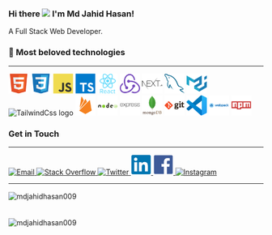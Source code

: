 ### Hi there <img src="https://raw.githubusercontent.com/MartinHeinz/MartinHeinz/master/wave.gif" width="30px"/> I'm Md Jahid Hasan!

A Full Stack Web Developer.


### 🧰 Most beloved technologies
---
<img
  src="https://github.com/devicons/devicon/blob/master/icons/html5/html5-original.svg"
  alt="Html logo"
  width="40px"
  height="40px"
/>
<img
  src="https://github.com/devicons/devicon/blob/master/icons/css3/css3-original.svg"
  alt="Css logo"
  width="40px"
  height="40px"
/>
<img
  src="https://github.com/devicons/devicon/blob/master/icons/javascript/javascript-original.svg"
  alt="Javascript logo"
  width="40px"
  height="40px"
/>
<img
  src="https://github.com/devicons/devicon/blob/master/icons/typescript/typescript-original.svg"
  alt="Typescript logo"
  width="40px"
  height="40px"
/>
<img
  src="https://github.com/devicons/devicon/blob/master/icons/react/react-original-wordmark.svg"
  alt="React.Js logo"
  width="40px"
  height="40px"
/>
<img
  src="https://github.com/devicons/devicon/blob/master/icons/redux/redux-original.svg"
  alt="Redux logo"
  width="40px"
  height="40px"
/>
<img
  src="https://github.com/devicons/devicon/blob/master/icons/nextjs/nextjs-original-wordmark.svg"
  alt="Next.Js logo"
  width="40px"
  height="40px"
/>
<img
  src="https://github.com/devicons/devicon/blob/master/icons/mysql/mysql-original.svg"
  alt="Flutter logo"
  width="40px"
  height="40px"
/>
<img
  src="https://github.com/devicons/devicon/blob/master/icons/materialui/materialui-original.svg"
  alt="MaterialUI logo"
  width="40px"
  height="40px"
/>
<img
  src="https://cdn.worldvectorlogo.com/logos/tailwindcss.svg"
  alt="TailwindCss logo"
  width="40px"
  height="40px"
/>
<img
  src="https://github.com/devicons/devicon/blob/master/icons/firebase/firebase-plain.svg"
  alt="Firebase logo"
  width="40px"
  height="40px"
/>
<img
  src="https://github.com/devicons/devicon/blob/master/icons/nodejs/nodejs-original-wordmark.svg"
  alt="NodeJs logo"
  width="40px"
  height="40px"
/>
<img
  src="https://github.com/devicons/devicon/blob/master/icons/express/express-original-wordmark.svg"
  alt="Express logo"
  width="40px"
  height="40px"
/>
<img
  src="https://github.com/devicons/devicon/blob/master/icons/mongodb/mongodb-original-wordmark.svg"
  alt="MongoDB logo"
  width="40px"
  height="40px"
/>
<img
  src="https://github.com/devicons/devicon/blob/master/icons/git/git-original-wordmark.svg"
  alt="Git logo"
  width="40px"
  height="40px"
/>
<img
  src="https://raw.githubusercontent.com/github/explore/80688e429a7d4ef2fca1e82350fe8e3517d3494d/topics/visual-studio-code/visual-studio-code.png"
  alt="Vscode logo"
  width="40px"
  height="40px"
/>
<img
  src="https://github.com/devicons/devicon/blob/master/icons/webpack/webpack-original-wordmark.svg"
  alt="Webpack logo"
  width="40px"
  height="40px"
/>
<img
  src="https://github.com/devicons/devicon/blob/master/icons/npm/npm-original-wordmark.svg"
  alt="Npm logo"
  width="40px"
  height="40px"
/>


### Get in Touch
---

<a href="mailto:jahid60012@gmail.com">
  <img
 src="https://img.icons8.com/fluency/48/000000/gmail-new.png"
  alt="Email"
     title='Email'
  width="40px"
  height="40px"
/>
</a>
<a href='https://stackoverflow.com/users/10581613'>
  <img
  src="https://img.icons8.com/color/48/000000/stackoverflow.png"
  alt="Stack Overflow"
     title='Stack Overflow'
  width="40px"
  height="40px"
/>
</a>
<a href='https://twitter.com/mdjahidhasan009'>
  <img
  src="https://img.icons8.com/color/48/000000/twitter--v1.png"
  alt="Twitter"
     title='Twitter'
  width="40px"
  height="40px"
/>
</a>
<a href='https://www.linkedin.com/in/mdjahidhasan009/'>
  <img
  src="https://github.com/devicons/devicon/blob/master/icons/linkedin/linkedin-original.svg"
  alt="LinkedIn"
     title='LinkedIn'
  width="40px"
  height="40px"
/>
</a>
<a href='https://www.facebook.com/mdjahidhasan009'>
  <img
  src="https://github.com/devicons/devicon/blob/master/icons/facebook/facebook-original.svg"
  alt="Facebook"
     title='Facebook'
  width="40px"
  height="40px"
/>
</a>
<a href='https://www.instagram.com/mdjahidhasan009/'>
  <img
  src="https://img.icons8.com/fluency/48/000000/instagram-new.png"
  alt="Instagram"
     title='Instagram'
  width="40px"
  height="40px"
/>
</a>

---
<div><img align="center" src="https://github-readme-stats.vercel.app/api/top-langs/?username=mdjahidhasan009&layout=compact&hide=html" alt="mdjahidhasan009" /></div>
<br/>
<br/>
<div><img align="center" src="https://github-readme-stats.vercel.app/api?username=mdjahidhasan009&show_icons=true" alt="mdjahidhasan009" /></div>


